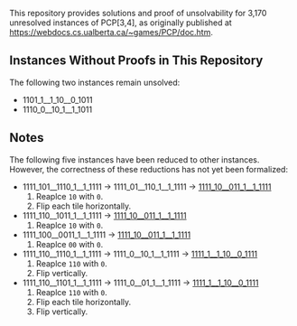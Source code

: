 This repository provides solutions and proof of unsolvability for 3,170 unresolved instances of PCP[3,4], as originally published at https://webdocs.cs.ualberta.ca/~games/PCP/doc.htm.

## Instances Without Proofs in This Repository

The following two instances remain unsolved:

- 1101_1__1_10__0_1011
- 1110_0__10_1__1_1011


## Notes
The following five instances have been reduced to other instances. However, the correctness of these reductions has not yet been formalized:

- 1111_101__1110_1__1_1111 -> 1111_01__110_1__1_1111 -> [1111_10__011_1__1_1111](./proofs/1111_10__011_1__1_1111)
  1. Reaplce ```10``` with ```0```.
  2. Flip each tile horizontally.
- 1111_110__1011_1__1_1111 -> [1111_10__011_1__1_1111](./proofs/1111_10__011_1__1_1111)
  1. Reaplce ```10``` with ```0```.
- 1111_100__0011_1__1_1111 -> [1111_10__011_1__1_1111](./proofs/1111_10__011_1__1_1111)
  1. Reaplce ```00``` with ```0```.
- 1111_110__1110_1__1_1111 -> 1111_0__10_1__1_1111 -> [1111_1__1_10__0_1111](./proofs/1111_1__1_10__0_1111)
  1. Reaplce ```110``` with ```0```.
  2. Flip vertically.
- 1111_110__1101_1__1_1111 -> 1111_0__01_1__1_1111 -> [1111_1__1_10__0_1111](./proofs/1111_1__1_10__0_1111)
  1. Reaplce ```110``` with ```0```.
  2. Flip each tile horizontally.
  3. Flip vertically.
